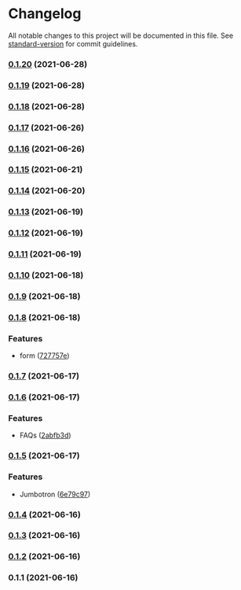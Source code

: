 # Changelog

All notable changes to this project will be documented in this file. See [standard-version](https://github.com/conventional-changelog/standard-version) for commit guidelines.

### [0.1.20](https://github.com/notGonim/WatchMe/compare/v0.1.19...v0.1.20) (2021-06-28)

### [0.1.19](https://github.com/notGonim/WatchMe/compare/v0.1.18...v0.1.19) (2021-06-28)

### [0.1.18](https://github.com/notGonim/WatchMe/compare/v0.1.17...v0.1.18) (2021-06-28)

### [0.1.17](https://github.com/notGonim/WatchMe/compare/v0.1.16...v0.1.17) (2021-06-26)

### [0.1.16](https://github.com/notGonim/WatchMe/compare/v0.1.15...v0.1.16) (2021-06-26)

### [0.1.15](https://github.com/notGonim/WatchMe/compare/v0.1.14...v0.1.15) (2021-06-21)

### [0.1.14](https://github.com/notGonim/WatchMe/compare/v0.1.13...v0.1.14) (2021-06-20)

### [0.1.13](https://github.com/notGonim/WatchMe/compare/v0.1.12...v0.1.13) (2021-06-19)

### [0.1.12](https://github.com/notGonim/WatchMe/compare/v0.1.11...v0.1.12) (2021-06-19)

### [0.1.11](https://github.com/notGonim/WatchMe/compare/v0.1.10...v0.1.11) (2021-06-19)

### [0.1.10](https://github.com/notGonim/WatchMe/compare/v0.1.9...v0.1.10) (2021-06-18)

### [0.1.9](https://github.com/notGonim/WatchMe/compare/v0.1.8...v0.1.9) (2021-06-18)

### [0.1.8](https://github.com/notGonim/WatchMe/compare/v0.1.7...v0.1.8) (2021-06-18)


### Features

* form ([727757e](https://github.com/notGonim/WatchMe/commit/727757eea84842bac6fe4c64fb5ded3f83c5b412))

### [0.1.7](https://github.com/notGonim/WatchMe/compare/v0.1.6...v0.1.7) (2021-06-17)

### [0.1.6](https://github.com/notGonim/WatchMe/compare/v0.1.5...v0.1.6) (2021-06-17)


### Features

* FAQs ([2abfb3d](https://github.com/notGonim/WatchMe/commit/2abfb3de8ec5a550471f1a9cfe6370dfaf8b9244))

### [0.1.5](https://github.com/notGonim/WatchMe/compare/v0.1.4...v0.1.5) (2021-06-17)


### Features

* Jumbotron ([6e79c97](https://github.com/notGonim/WatchMe/commit/6e79c970f3a503e15cbb516a58dfa524ac42aa60))

### [0.1.4](https://github.com/notGonim/WatchMe/compare/v0.1.3...v0.1.4) (2021-06-16)

### [0.1.3](https://github.com/notGonim/WatchMe/compare/v0.1.2...v0.1.3) (2021-06-16)

### [0.1.2](https://github.com/notGonim/WatchMe/compare/v0.1.1...v0.1.2) (2021-06-16)

### 0.1.1 (2021-06-16)

